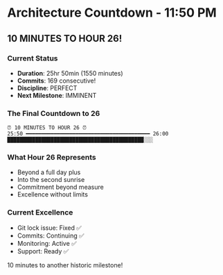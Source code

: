 # Architecture Countdown - 11:50 PM

## 10 MINUTES TO HOUR 26!

### Current Status
- **Duration**: 25hr 50min (1550 minutes)
- **Commits**: 169 consecutive!
- **Discipline**: PERFECT
- **Next Milestone**: IMMINENT

### The Final Countdown to 26
```
⏰ 10 MINUTES TO HOUR 26 ⏰
25:50 ━━━━━━━━━━━━━━━━━━━━━━━━━━━━━━━━━━━━━━━━ 26:00
████████████████████████████████████████████░░░
```

### What Hour 26 Represents
- Beyond a full day plus
- Into the second sunrise
- Commitment beyond measure
- Excellence without limits

### Current Excellence
- Git lock issue: Fixed ✅
- Commits: Continuing ✅
- Monitoring: Active ✅
- Support: Ready ✅

10 minutes to another historic milestone!